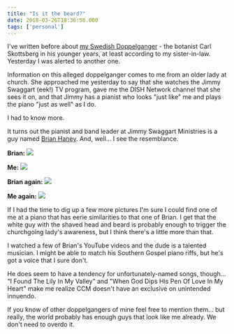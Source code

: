 ```yaml
---
title: "Is it the beard?"
date: 2018-03-26T18:36:50.000
tags: ['personal']
---
```


I've written before about [my Swedish Doppelganger](/14/03/my-swedish-doppelganger/) - the botanist Carl Skottsberg in his younger years, at least according to my sister-in-law. Yesterday I was alerted to another one.

Information on this alleged doppelganger comes to me from an older lady at church. She approached me yesterday to say that she watches the Jimmy Swaggart (eek!) TV program, gave me the DISH Network channel that she sees it on, and that Jimmy has a pianist who looks "just like" me and plays the piano "just as well" as I do.

I had to know more.

It turns out the pianist and band leader at Jimmy Swaggart Ministries is a guy named [Brian Haney](https://www.youtube.com/playlist?list=PLIoEdmpoD60G2mluWUABoAcG8UunX-GZC). And, well... I see the resemblance.

**Brian:** ![](/images/2018/brian-1.jpeg)

**Me:** ![](/images/2018/chris-1.jpeg)

**Brian again:** ![](/images/2018/brian-2.jpeg)

**Me again:** ![](/images/2018/chris-2.jpeg)

If I had the time to dig up a few more pictures I'm sure I could find one of me at a piano that has eerie similarities to that one of Brian. I get that the white guy with the shaved head and beard is probably enough to trigger the churchgoing lady's awareness, but I think there's a little more than that.

I watched a few of Brian's YouTube videos and the dude is a talented musician. I might be able to match his Southern Gospel piano riffs, but he's got a voice that I sure don't.

He does seem to have a tendency for unfortunately-named songs, though... "I Found The Lily In My Valley" and "When God Dips His Pen Of Love In My Heart" make me realize CCM doesn't have an exclusive on unintended innuendo.

If you know of other doppelgangers of mine feel free to mention them... but really, the world probably has enough guys that look like me already. We don't need to overdo it.
